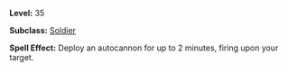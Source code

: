 <!-- TITLE: Spell: Deploy Autocannon -->

**Level:** 35

**Subclass:** [Soldier](soldier)

**Spell Effect:**  Deploy an autocannon for up to 2 minutes, firing upon your target.